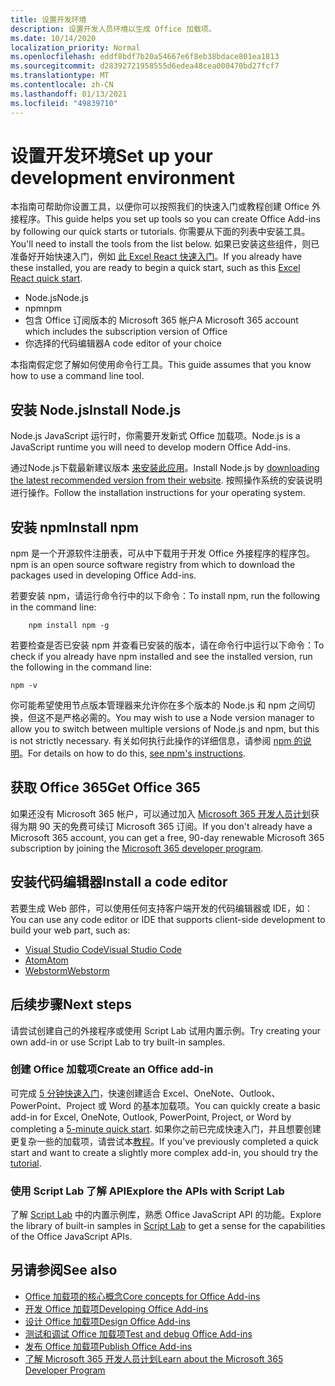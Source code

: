 ```yaml
---
title: 设置开发环境
description: 设置开发人员环境以生成 Office 加载项。
ms.date: 10/14/2020
localization_priority: Normal
ms.openlocfilehash: eddf8bdf7b20a54667e6f8eb38bdace801ea1813
ms.sourcegitcommit: d28392721958555d6edea48cea000470bd27fcf7
ms.translationtype: MT
ms.contentlocale: zh-CN
ms.lasthandoff: 01/13/2021
ms.locfileid: "49839710"
---
```

# <a name="set-up-your-development-environment"></a><span data-ttu-id="83098-103">设置开发环境</span><span class="sxs-lookup"><span data-stu-id="83098-103">Set up your development environment</span></span>

<span data-ttu-id="83098-104">本指南可帮助你设置工具，以便你可以按照我们的快速入门或教程创建 Office 外接程序。</span><span class="sxs-lookup"><span data-stu-id="83098-104">This guide helps you set up tools so you can create Office Add-ins by following our quick starts or tutorials.</span></span> <span data-ttu-id="83098-105">你需要从下面的列表中安装工具。</span><span class="sxs-lookup"><span data-stu-id="83098-105">You'll need to install the tools from the list below.</span></span> <span data-ttu-id="83098-106">如果已安装这些组件，则已准备好开始快速入门，例如 [此 Excel React 快速入门](../quickstarts/excel-quickstart-react.md)。</span><span class="sxs-lookup"><span data-stu-id="83098-106">If you already have these installed, you are ready to begin a quick start, such as this [Excel React quick start](../quickstarts/excel-quickstart-react.md).</span></span>

- <span data-ttu-id="83098-107">Node.js</span><span class="sxs-lookup"><span data-stu-id="83098-107">Node.js</span></span>
- <span data-ttu-id="83098-108">npm</span><span class="sxs-lookup"><span data-stu-id="83098-108">npm</span></span>
- <span data-ttu-id="83098-109">包含 Office 订阅版本的 Microsoft 365 帐户</span><span class="sxs-lookup"><span data-stu-id="83098-109">A Microsoft 365 account which includes the subscription version of Office</span></span>
- <span data-ttu-id="83098-110">你选择的代码编辑器</span><span class="sxs-lookup"><span data-stu-id="83098-110">A code editor of your choice</span></span>

<span data-ttu-id="83098-111">本指南假定您了解如何使用命令行工具。</span><span class="sxs-lookup"><span data-stu-id="83098-111">This guide assumes that you know how to use a command line tool.</span></span> 

## <a name="install-nodejs"></a><span data-ttu-id="83098-112">安装 Node.js</span><span class="sxs-lookup"><span data-stu-id="83098-112">Install Node.js</span></span>

<span data-ttu-id="83098-113">Node.js JavaScript 运行时，你需要开发新式 Office 加载项。</span><span class="sxs-lookup"><span data-stu-id="83098-113">Node.js is a JavaScript runtime you will need to develop modern Office Add-ins.</span></span>

<span data-ttu-id="83098-114">通过Node.js下载最新建议版本 [来安装此应用](https://nodejs.org)。</span><span class="sxs-lookup"><span data-stu-id="83098-114">Install Node.js by [downloading the latest recommended version from their website](https://nodejs.org).</span></span> <span data-ttu-id="83098-115">按照操作系统的安装说明进行操作。</span><span class="sxs-lookup"><span data-stu-id="83098-115">Follow the installation instructions for your operating system.</span></span>

## <a name="install-npm"></a><span data-ttu-id="83098-116">安装 npm</span><span class="sxs-lookup"><span data-stu-id="83098-116">Install npm</span></span>

<span data-ttu-id="83098-117">npm 是一个开源软件注册表，可从中下载用于开发 Office 外接程序的程序包。</span><span class="sxs-lookup"><span data-stu-id="83098-117">npm is an open source software registry from which to download the packages used in developing Office Add-ins.</span></span>

<span data-ttu-id="83098-118">若要安装 npm，请运行命令行中的以下命令：</span><span class="sxs-lookup"><span data-stu-id="83098-118">To install npm, run the following in the command line:</span></span>

```command&nbsp;line
    npm install npm -g
```

<span data-ttu-id="83098-119">若要检查是否已安装 npm 并查看已安装的版本，请在命令行中运行以下命令：</span><span class="sxs-lookup"><span data-stu-id="83098-119">To check if you already have npm installed and see the installed version, run the following in the command line:</span></span>

```command&nbsp;line
npm -v
```

<span data-ttu-id="83098-120">你可能希望使用节点版本管理器来允许你在多个版本的 Node.js 和 npm 之间切换，但这不是严格必需的。</span><span class="sxs-lookup"><span data-stu-id="83098-120">You may wish to use a Node version manager to allow you to switch between multiple versions of Node.js and npm, but this is not strictly necessary.</span></span> <span data-ttu-id="83098-121">有关如何执行此操作的详细信息，请参阅 [npm 的说明](https://docs.npmjs.com/downloading-and-installing-node-js-and-npm)。</span><span class="sxs-lookup"><span data-stu-id="83098-121">For details on how to do this, [see npm's instructions](https://docs.npmjs.com/downloading-and-installing-node-js-and-npm).</span></span>

## <a name="get-office-365"></a><span data-ttu-id="83098-122">获取 Office 365</span><span class="sxs-lookup"><span data-stu-id="83098-122">Get Office 365</span></span>

<span data-ttu-id="83098-123">如果还没有 Microsoft 365 帐户，可以通过加入 [Microsoft 365 开发人员计划](https://developer.microsoft.com/office/dev-program)获得为期 90 天的免费可续订 Microsoft 365 订阅。</span><span class="sxs-lookup"><span data-stu-id="83098-123">If you don't already have a Microsoft 365 account, you can get a free, 90-day renewable Microsoft 365 subscription by joining the [Microsoft 365 developer program](https://developer.microsoft.com/office/dev-program).</span></span>

## <a name="install-a-code-editor"></a><span data-ttu-id="83098-124">安装代码编辑器</span><span class="sxs-lookup"><span data-stu-id="83098-124">Install a code editor</span></span>

<span data-ttu-id="83098-125">若要生成 Web 部件，可以使用任何支持客户端开发的代码编辑器或 IDE，如：</span><span class="sxs-lookup"><span data-stu-id="83098-125">You can use any code editor or IDE that supports client-side development to build your web part, such as:</span></span>

- [<span data-ttu-id="83098-126">Visual Studio Code</span><span class="sxs-lookup"><span data-stu-id="83098-126">Visual Studio Code</span></span>](https://code.visualstudio.com/)
- [<span data-ttu-id="83098-127">Atom</span><span class="sxs-lookup"><span data-stu-id="83098-127">Atom</span></span>](https://atom.io)
- [<span data-ttu-id="83098-128">Webstorm</span><span class="sxs-lookup"><span data-stu-id="83098-128">Webstorm</span></span>](https://www.jetbrains.com/webstorm)

## <a name="next-steps"></a><span data-ttu-id="83098-129">后续步骤</span><span class="sxs-lookup"><span data-stu-id="83098-129">Next steps</span></span>

<span data-ttu-id="83098-130">请尝试创建自己的外接程序或使用 Script Lab 试用内置示例。</span><span class="sxs-lookup"><span data-stu-id="83098-130">Try creating your own add-in or use Script Lab to try built-in samples.</span></span>

### <a name="create-an-office-add-in"></a><span data-ttu-id="83098-131">创建 Office 加载项</span><span class="sxs-lookup"><span data-stu-id="83098-131">Create an Office add-in</span></span>

<span data-ttu-id="83098-132">可完成 [5 分钟快速入门](../index.yml)，快速创建适合 Excel、OneNote、Outlook、PowerPoint、Project 或 Word 的基本加载项。</span><span class="sxs-lookup"><span data-stu-id="83098-132">You can quickly create a basic add-in for Excel, OneNote, Outlook, PowerPoint, Project, or Word by completing a [5-minute quick start](../index.yml).</span></span> <span data-ttu-id="83098-133">如果你之前已完成快速入门，并且想要创建更复杂一些的加载项，请尝试本[教程](../index.yml)。</span><span class="sxs-lookup"><span data-stu-id="83098-133">If you've previously completed a quick start and want to create a slightly more complex add-in, you should try the [tutorial](../index.yml).</span></span>

### <a name="explore-the-apis-with-script-lab"></a><span data-ttu-id="83098-134">使用 Script Lab 了解 API</span><span class="sxs-lookup"><span data-stu-id="83098-134">Explore the APIs with Script Lab</span></span>

<span data-ttu-id="83098-135">了解 [Script Lab](explore-with-script-lab.md) 中的内置示例库，熟悉 Office JavaScript API 的功能。</span><span class="sxs-lookup"><span data-stu-id="83098-135">Explore the library of built-in samples in [Script Lab](explore-with-script-lab.md) to get a sense for the capabilities of the Office JavaScript APIs.</span></span>

## <a name="see-also"></a><span data-ttu-id="83098-136">另请参阅</span><span class="sxs-lookup"><span data-stu-id="83098-136">See also</span></span>

- [<span data-ttu-id="83098-137">Office 加载项的核心概念</span><span class="sxs-lookup"><span data-stu-id="83098-137">Core concepts for Office Add-ins</span></span>](../overview/core-concepts-office-add-ins.md)
- [<span data-ttu-id="83098-138">开发 Office 加载项</span><span class="sxs-lookup"><span data-stu-id="83098-138">Developing Office Add-ins</span></span>](../develop/develop-overview.md)
- [<span data-ttu-id="83098-139">设计 Office 加载项</span><span class="sxs-lookup"><span data-stu-id="83098-139">Design Office Add-ins</span></span>](../design/add-in-design.md)
- [<span data-ttu-id="83098-140">测试和调试 Office 加载项</span><span class="sxs-lookup"><span data-stu-id="83098-140">Test and debug Office Add-ins</span></span>](../testing/test-debug-office-add-ins.md)
- [<span data-ttu-id="83098-141">发布 Office 加载项</span><span class="sxs-lookup"><span data-stu-id="83098-141">Publish Office Add-ins</span></span>](../publish/publish.md)
- [<span data-ttu-id="83098-142">了解 Microsoft 365 开发人员计划</span><span class="sxs-lookup"><span data-stu-id="83098-142">Learn about the Microsoft 365 Developer Program</span></span>](https://developer.microsoft.com/microsoft-365/dev-program)